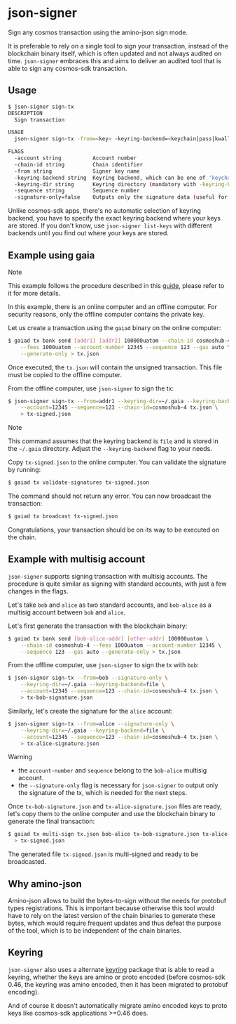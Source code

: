 # json-signer

Sign any cosmos transaction using the amino-json sign mode.

It is preferable to rely on a single tool to sign your transaction, instead of
the blockchain binary itself, which is often updated and not always audited on
time. `json-signer` embraces this and aims to deliver an audited tool that is
able to sign any cosmos-sdk transaction.

## Usage

```sh
$ json-signer sign-tx 
DESCRIPTION
  Sign transaction

USAGE
  json-signer sign-tx -from=<key> -keyring-backend=<keychain|pass|kwallet|file> -chain-id=<chainID> -sequence=<sequence> -account=<account-number> <tx.json>

FLAGS
  -account string          Account number
  -chain-id string         Chain identifier
  -from string             Signer key name
  -keyring-backend string  Keyring backend, which can be one of 'keychain' (macos), 'pass', 'kwallet' (linux), or 'file'
  -keyring-dir string      Keyring directory (mandatory with -keyring-backend=file)
  -sequence string         Sequence number
  -signature-only=false    Outputs only the signature data (useful for multisig)
```

Unlike cosmos-sdk apps, there's no automatic selection of keyring backend, you
have to specify the exact keyring backend where your keys are stored. If you
don't know, use `json-signer list-keys` with different backends until you find
out where your keys are stored.

## Example using gaia

> [!NOTE]
> This example follows the procedure described in this [guide], please refer to
> it for more details.

In this example, there is an online computer and an offline computer. For
security reasons, only the offline computer contains the private key.

Let us create a transaction using the `gaiad` binary on the online computer:

```sh
$ gaiad tx bank send [addr1] [addr2] 100000uatom --chain-id cosmoshub-4 \
    --fees 1000uatom --account-number 12345 --sequence 123 --gas auto \
    --generate-only > tx.json
```

Once executed, the `tx.json` will contain the unsigned transaction. This file
must be copied to the offline computer.

From the offline computer, use `json-signer` to sign the tx:

```sh
$ json-signer sign-tx --from=addr1 --keyring-dir=~/.gaia --keyring-backend=file \
    --account=12345 --sequence=123 --chain-id=cosmoshub-4 tx.json \
    > tx-signed.json
```

> [!NOTE]
> This command assumes that the keyring backend is `file` and is stored in the
> `~/.gaia` directory. Adjust the `--keyring-backend` flag to your needs.

Copy `tx-signed.json` to the online computer. You can validate the signature by
running:

```sh
$ gaiad tx validate-signatures tx-signed.json
```

The command should not return any error. You can now broadcast the transaction:

```sh
$ gaiad tx broadcast tx-signed.json
```

Congratulations, your transaction should be on its way to be executed on the
chain.

## Example with multisig account

`json-signer` supports signing transaction with multisig accounts. The
procedure is quite similar as signing with standard accounts, with just a few
changes in the flags.

Let's take `bob` and `alice` as two standard accounts, and `bob-alice` as a
multisig account between `bob` and `alice`.

Let's first generate the transaction with the blockchain binary:

```sh
$ gaiad tx bank send [bob-alice-addr] [other-addr] 100000uatom \
    --chain-id cosmoshub-4 --fees 1000uatom --account-number 12345 \
    --sequence 123 --gas auto --generate-only > tx.json
```

From the offline computer, use `json-signer` to sign the tx with `bob`:

```sh
$ json-signer sign-tx --from=bob --signature-only \
    --keyring-dir=~/.gaia --keyring-backend=file \
    --account=12345 --sequence=123 --chain-id=cosmoshub-4 tx.json \
    > tx-bob-signature.json
```

Similarly, let's create the signature for the `alice` account:

```sh
$ json-signer sign-tx --from=alice --signature-only \
    --keyring-dir=~/.gaia --keyring-backend=file \
    --account=12345 --sequence=123 --chain-id=cosmoshub-4 tx.json \
    > tx-alice-signature.json
```

> [!WARNING]
> - the `account-number` and `sequence` belong to the `bob-alice` multisig
>   account.
> - the `--signature-only` flag is necessary for `json-signer` to output only
>   the signature of the tx, which is needed for the next steps.

Once `tx-bob-signature.json` and `tx-alice-signature.json` files are ready,
let's copy them to the online computer and use the blockchain binary to
generate the final transaction:

```sh
$ gaiad tx multi-sign tx.json bob-alice tx-bob-signature.json tx-alice-signature.json \
  > tx-signed.json
```

The generated file `tx-signed.json` is multi-signed and ready to be
broadcasted.
 
## Why amino-json

Amino-json allows to build the bytes-to-sign without the needs for protobuf
types registrations. This is important because otherwise this tool would have
to rely on the latest version of the chain binaries to generate these bytes,
which would require frequent updates and thus defeat the purpose of the tool,
which is to be independent of the chain binaries.

## Keyring

`json-signer` also uses a alternate [keyring] package that is able to read
a keyring, whether the keys are amino or proto encoded (before cosmos-sdk 0.46,
the keyring was amino encoded, then it has been migrated to protobuf encoding).

And of course it doesn't automatically migrate amino encoded keys to proto keys
like cosmos-sdk applications >=0.46 does.

[guide]: https://github.com/atomone-hub/govgen-proposals/blob/main/submit-tx-securely.md
[keyring]: https://github.com/tbruyelle/keyring-compat
